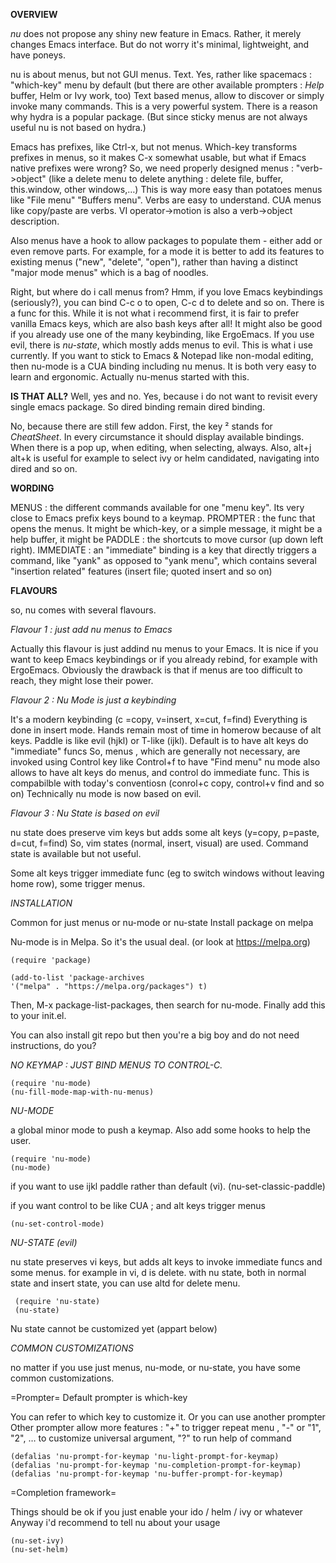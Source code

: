 __OVERVIEW__

_nu_ does not propose any shiny new feature in Emacs.
Rather, it merely changes Emacs interface. But do not worry it's minimal, lightweight, and have poneys.

nu is about menus, but not GUI menus. Text. Yes, rather like spacemacs : "which-key" menu by default (but there are other available prompters : *Help* buffer, Helm or Ivy work, too)
Text based menus, allow to discover or simply invoke many commands.
This is a very powerful system. There is a reason why hydra is a popular package. (But since sticky menus are not always useful nu is not based on hydra.)

Emacs has prefixes, like Ctrl-x, but not menus.
Which-key transforms prefixes in menus, so it makes C-x somewhat usable, but what if Emacs native prefixes were wrong?
So, we need properly designed menus : "verb->object" (like a delete menu to delete anything : delete  file, buffer, this.window, other windows,…)
This is way more easy than potatoes menus like "File menu" "Buffers menu". Verbs are easy to understand. CUA menus like copy/paste are verbs. VI operator->motion is also a verb->object description.

Also menus have a hook to allow packages to populate them - either add or even remove parts.
For example, for a mode it is better to add its features to existing menus ("new", "delete", "open"), rather than having a distinct "major mode menus" which is a bag of noodles.

Right, but where do i call menus from?
Hmm, if you love Emacs keybindings (seriously?), you can bind C-c o to open, C-c d to delete and so on. There is a func for this. While it is not what i recommend first, it is fair to prefer vanilla Emacs keys, which are also bash keys after all! It might also be good if you already use one of the many keybinding, like ErgoEmacs.
If you use evil, there is *nu-state*, which mostly adds menus to evil. This is what i use currently.
If you want to stick to Emacs & Notepad like non-modal editing, then nu-mode is a CUA binding including nu menus. It is both very easy to learn and ergonomic. Actually nu-menus started with this.

__IS THAT ALL?__
Well, yes and no.
Yes, because i do not want to revisit every single emacs package. So dired binding remain dired binding.

No, because there are still few addon. First, the key ² stands for *CheatSheet*. In every circumstance it should display available bindings. When there is a pop up, when editing, when selecting, always.
Also, alt+j alt+k is useful for example to select ivy or helm candidated, navigating into dired and so on.

__WORDING__

MENUS : the different commands available for one "menu key". Its very close to Emacs prefix keys bound to a keymap.
PROMPTER : the func that opens the menus. It might be which-key, or a simple message, it might be a help buffer, it might be 
PADDLE : the shortcuts to move cursor (up down left right).
IMMEDIATE : an "immediate" binding is a key that directly triggers a command, like "yank"
                            as opposed to "yank menu", which contains several "insertion related" features (insert file; quoted insert and so on)

__FLAVOURS__

so, nu comes with several flavours.

_Flavour 1 : just add nu menus to Emacs_

Actually this flavour is just addind nu menus to your Emacs. It is nice if you want to keep Emacs keybindings or if you already rebind, for example with ErgoEmacs. Obviously the drawback is that if menus are too difficult to reach, they might lose their power.

_Flavour 2 : Nu Mode is just a keybinding_

It's a modern keybinding (c =copy, v=insert, x=cut, f=find)
Everything is done in insert mode.
Hands remain most of time in homerow because of alt keys.
Paddle is like evil (hjkl) or T-like (ijkl).
Default is to have alt keys do "immediate" funcs
So, menus , which are generally not necessary, are invoked using Control key like Control+f to have "Find menu"
nu mode also allows to have alt keys do menus, and control do immediate func.
This is compabilble with today's conventiosn (conrol+c copy, control+v find and so on)
Technically nu mode is now based on evil.

_Flavour 3 : Nu State is based on evil_

nu state does preserve vim keys but adds some alt keys (y=copy, p=paste, d=cut, f=find)
So, vim states (normal, insert, visual) are used. Command state is available but not useful.

Some alt keys trigger immediate func (eg to switch windows without leaving home row), some trigger menus.

_INSTALLATION_

Common for just menus or nu-mode or nu-state
Install package on melpa

Nu-mode is in Melpa. So it's the usual deal.
(or look at https://melpa.org)

    (require 'package)

    (add-to-list 'package-archives
    '("melpa" . "https://melpa.org/packages") t)
 


Then, M-x package-list-packages, then search for nu-mode.
Finally add this to your init.el.

You can also install git repo but then you're a big boy and do not need
instructions, do you?


_NO KEYMAP : JUST BIND MENUS TO CONTROL-C._

    (require 'nu-mode)
    (nu-fill-mode-map-with-nu-menus)

_NU-MODE_

a global minor mode to push a keymap. Also add some hooks to help the user.

    (require 'nu-mode)
    (nu-mode)

if you want to use ijkl paddle rather than default (vi).
    (nu-set-classic-paddle)

if you want control to be like CUA ; and alt keys trigger menus

    (nu-set-control-mode)

_NU-STATE (evil)_

nu state preserves vi keys, but adds alt keys to invoke immediate funcs and some menus.
for example in vi, d is delete.
with nu state, both in normal state and insert state, you can use altd for delete menu.

     (require 'nu-state)
     (nu-state)

Nu state cannot be customized yet (appart below)


_COMMON CUSTOMIZATIONS_

no matter if you use just menus, nu-mode, or nu-state, you have some common customizations.

=Prompter=
Default prompter is which-key

You can refer to which key to customize it.
Or you can use another prompter
Other prompter allow more features : "+" to trigger repeat menu , "-" or "1", "2", … to customize universal argument, "?" to run help of command

    (defalias 'nu-prompt-for-keymap 'nu-light-prompt-for-keymap)
    (defalias 'nu-prompt-for-keymap 'nu-completion-prompt-for-keymap)
    (defalias 'nu-prompt-for-keymap 'nu-buffer-prompt-for-keymap)


=Completion framework=

Things should be ok if you just enable your ido / helm / ivy or whatever
Anyway i'd recommend to tell nu about your usage


    (nu-set-ivy)
    (nu-set-helm)
